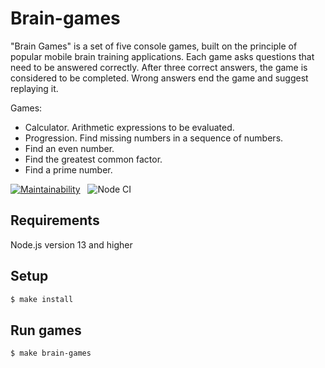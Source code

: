 # Brain-games

"Brain Games" is a set of five console games, built on the principle of popular mobile brain training applications. Each game asks questions that need to be answered correctly. After three correct answers, the game is considered to be completed. Wrong answers end the game and suggest replaying it.

Games: 

* Calculator. Arithmetic expressions to be evaluated.
* Progression. Find missing numbers in a sequence of numbers.
* Find an even number.
* Find the greatest common factor.
* Find a prime number.

[![Maintainability](https://api.codeclimate.com/v1/badges/201f9e92620b93c9565f/maintainability)](https://codeclimate.com/github/a-gunderin/frontend-project-lvl1/maintainability) 
&nbsp;
![Node CI](https://github.com/a-gunderin/frontend-project-lvl1/workflows/Node%20CI/badge.svg?branch=master)

## Requirements

Node.js version 13 and higher

## Setup

```sh
$ make install
```

## Run games

```sh
$ make brain-games
```